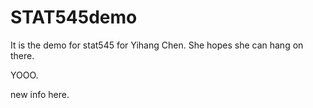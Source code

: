 # STAT545demo
It is the demo for stat545 for Yihang Chen. She hopes she can hang on there. 

YOOO.

new info here.
